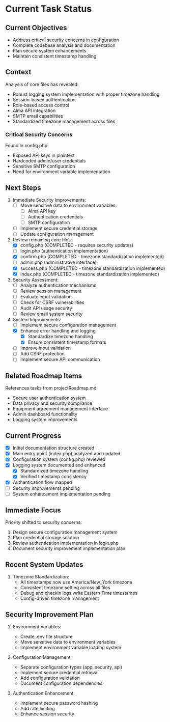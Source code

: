 # Current Task Status

## Current Objectives
- Address critical security concerns in configuration
- Complete codebase analysis and documentation
- Plan secure system enhancements
- Maintain consistent timestamp handling

## Context
Analysis of core files has revealed:
- Robust logging system implementation with proper timezone handling
- Session-based authentication
- Role-based access control
- Alma API integration
- SMTP email capabilities
- Standardized timezone management across files

### Critical Security Concerns
Found in config.php:
- Exposed API keys in plaintext
- Hardcoded admin/user credentials
- Sensitive SMTP configuration
- Need for environment variable implementation

## Next Steps
1. Immediate Security Improvements:
   - [ ] Move sensitive data to environment variables:
     - [ ] Alma API key
     - [ ] Authentication credentials
     - [ ] SMTP configuration
   - [ ] Implement secure credential storage
   - [ ] Update configuration management

2. Review remaining core files:
   - [x] config.php (COMPLETED - requires security updates)
   - [ ] login.php (authentication implementation)
   - [x] confirm.php (COMPLETED - timezone standardization implemented)
   - [ ] admin.php (administrative interface)
   - [x] success.php (COMPLETED - timezone standardization implemented)
   - [x] index.php (COMPLETED - timezone standardization implemented)

3. Security Assessment:
   - [ ] Analyze authentication mechanisms
   - [ ] Review session management
   - [ ] Evaluate input validation
   - [ ] Check for CSRF vulnerabilities
   - [ ] Audit API usage security
   - [ ] Review email system security

4. System Improvements:
   - [ ] Implement secure configuration management
   - [x] Enhance error handling and logging
     - [x] Standardize timezone handling
     - [x] Ensure consistent timestamp formats
   - [ ] Improve input validation
   - [ ] Add CSRF protection
   - [ ] Implement secure API communication

## Related Roadmap Items
References tasks from projectRoadmap.md:
- Secure user authentication system
- Data privacy and security compliance
- Equipment agreement management interface
- Admin dashboard functionality
- Logging system improvements

## Current Progress
- [x] Initial documentation structure created
- [x] Main entry point (index.php) analyzed and updated
- [x] Configuration system (config.php) reviewed
- [x] Logging system documented and enhanced
  - [x] Standardized timezone handling
  - [x] Verified timestamp consistency
- [x] Authentication flow mapped
- [ ] Security improvements pending
- [ ] System enhancement implementation pending

## Immediate Focus
Priority shifted to security concerns:
1. Design secure configuration management system
2. Plan credential storage solution
3. Review authentication implementation in login.php
4. Document security improvement implementation plan

## Recent System Updates
1. Timezone Standardization:
   - All timestamps now use America/New_York timezone
   - Consistent timezone setting across all files
   - Debug and checkin logs write Eastern Time timestamps
   - Config-driven timezone management

## Security Improvement Plan
1. Environment Variables:
   - Create .env file structure
   - Move sensitive data to environment variables
   - Implement environment variable loading system

2. Configuration Management:
   - Separate configuration types (app, security, api)
   - Implement secure credential retrieval
   - Add configuration validation
   - Document configuration dependencies

3. Authentication Enhancement:
   - Implement secure password hashing
   - Add rate limiting
   - Enhance session security
